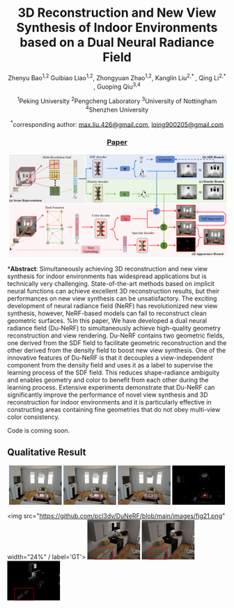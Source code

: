 <div align="center">

#  3D Reconstruction and New View Synthesis of Indoor Environments based on a Dual Neural Radiance Field
Zhenyu Bao<sup>1,2</sup> Guibiao Liao<sup>1,2</sup>, Zhongyuan Zhao<sup>1,2</sup>, Kanglin Liu<sup>2,* </sup>,  Qing Li<sup>2,*</sup> , Guoping Qiu<sup>3,4</sup>

<sup>1</sup>Peking University    <sup>2</sup>Pengcheng Laboratory    <sup>3</sup>University of Nottingham    <sup>4</sup>Shenzhen University

<sup>*</sup>corresponding author: max.liu.426@gmail.com, lqing900205@gmail.com

### [Paper]()

</div>

<img src="https://github.com/pcl3dv/DuNeRF/blob/main/images/pipeline.png">

***Abstract**: Simultaneously achieving 3D reconstruction and new view synthesis for indoor environments has widespread applications but is technically very challenging. State-of-the-art methods based on implicit neural functions can achieve excellent 3D reconstruction results, but their performances on new view synthesis can be unsatisfactory. The exciting development of neural radiance field (NeRF) has revolutionized new view synthesis, however, NeRF-based models can fail to reconstruct clean geometric surfaces. %In this paper, 
We have developed a dual neural radiance field (Du-NeRF) to simultaneously achieve high-quality geometry reconstruction and view rendering. Du-NeRF contains two geometric fields, one derived from the SDF field to facilitate geometric reconstruction and the other derived from the density field to boost new view synthesis. One of the innovative features of Du-NeRF is that it decouples a view-independent component from the density field and uses it as a label to supervise the learning process of the SDF field. This reduces shape-radiance ambiguity and enables geometry and color to benefit from each other during the learning process. Extensive experiments demonstrate that Du-NeRF can significantly improve the performance of novel view synthesis and 3D reconstruction for indoor environments and it is particularly effective in constructing areas containing fine geometries that do not obey multi-view color consistency.    

Code is coming soon.

## Qualitative Result
<p align="middle">
  <img src="https://github.com/pcl3dv/DuNeRF/blob/main/images/fig11.png" width="24%" />
  <img src="https://github.com/pcl3dv/DuNeRF/blob/main/images/fig12.png" width="24%" />
  <img src="https://github.com/pcl3dv/DuNeRF/blob/main/images/fig13.png" width="24%" />
  <img src="https://github.com/pcl3dv/DuNeRF/blob/main/images/fig14.png" width="24%" />

  <img src="https://github.com/pcl3dv/DuNeRF/blob/main/images/fig21.png" width="24%" / label='GT'>
  <img src="https://github.com/pcl3dv/DuNeRF/blob/main/images/fig22.png" width="24%" />
  <img src="https://github.com/pcl3dv/DuNeRF/blob/main/images/fig23.png" width="24%" />
  <img src="https://github.com/pcl3dv/DuNeRF/blob/main/images/fig24.png" width="24%" />

</p>




